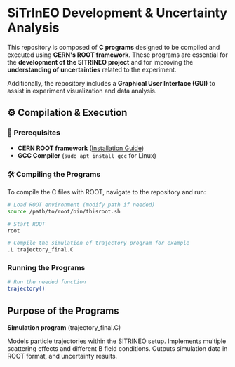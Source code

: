 # SiTrInEO Development & Uncertainty Analysis

This repository is composed of **C programs** designed to be compiled and executed using **CERN's ROOT framework**. These programs are essential for the **development of the SITRINEO project** and for improving the **understanding of uncertainties** related to the experiment.

Additionally, the repository includes a **Graphical User Interface (GUI)** to assist in experiment visualization and data analysis.

## ⚙️ Compilation & Execution

### **🔧 Prerequisites**
- **CERN ROOT framework** ([Installation Guide](https://root.cern/install/))
- **GCC Compiler** (`sudo apt install gcc` for Linux)

### **🛠 Compiling the Programs**
To compile the C files with ROOT, navigate to the repository and run:

```bash
# Load ROOT environment (modify path if needed)
source /path/to/root/bin/thisroot.sh

# Start ROOT
root

# Compile the simulation of trajectory program for example
.L trajectory_final.C
````

### **Running the Programs**
```bash
# Run the needed function
trajectory()

````
## Purpose of the Programs

**Simulation program** (trajectory_final.C)

Models particle trajectories within the SITRINEO setup.
Implements multiple scattering effects and different B field conditions.
Outputs simulation data in ROOT format, and uncertainty results. 

